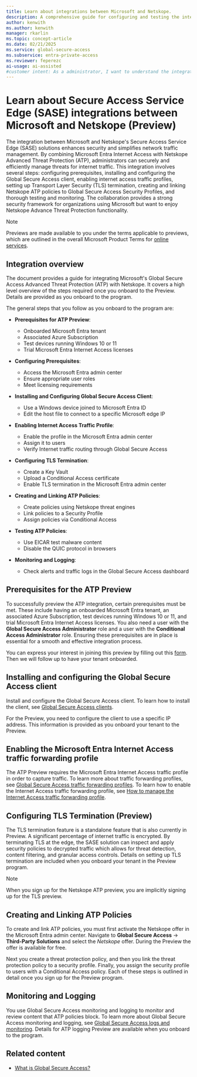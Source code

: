 ```yaml
---
title: Learn about integrations between Microsoft and Netskope.
description: A comprehensive guide for configuring and testing the integration between Microsoft's and Netskope's Secure Access Service Edge (SASE) solutions.
author: kenwith
ms.author: kenwith
manager: rkarlin
ms.topic: concept-article
ms.date: 02/21/2025
ms.service: global-secure-access
ms.subservice: entra-private-access 
ms.reviewer: feperezc
ai-usage: ai-assisted
#customer intent: As a administrator, I want to understand the integration between Microsoft and Netskope SASE solutions so that I can decide on using both and how they will integrate.
---
```


# Learn about Secure Access Service Edge (SASE) integrations between Microsoft and Netskope (Preview)
The integration between Microsoft and Netskope's Secure Access Service Edge (SASE) solutions enhances security and simplifies network traffic management. By combining Microsoft Entra Internet Access with Netskope Advanced Threat Protection (ATP), administrators can securely and efficiently manage threats for internet traffic. This integration involves several steps: configuring prerequisites, installing and configuring the Global Secure Access client, enabling internet access traffic profiles, setting up Transport Layer Security (TLS) termination, creating and linking Netskope ATP policies to Global Secure Access Security Profiles, and thorough testing and monitoring. The collaboration provides a strong security framework for organizations using Microsoft but want to enjoy Netskope Advance Threat Protection functionality.

> [!NOTE]
> Previews are made available to you under the terms applicable to previews, which are outlined in the overall Microsoft Product Terms for [online services](https://www.microsoft.com/licensing/terms/product/ForOnlineServices/all).
 
## Integration overview
The document provides a guide for integrating Microsoft's Global Secure Access Advanced Threat Protection (ATP) with Netskope. It covers a high level overview of the steps required once you onboard to the Preview. Details are provided as you onboard to the program.

The general steps that you follow as you onboard to the program are:

- **Prerequisites for ATP Preview**:
    - Onboarded Microsoft Entra tenant
    - Associated Azure Subscription
    - Test devices running Windows 10 or 11
    - Trial Microsoft Entra Internet Access licenses

- **Configuring Prerequisites**:
    - Access the Microsoft Entra admin center
    - Ensure appropriate user roles
    - Meet licensing requirements

- **Installing and Configuring Global Secure Access Client**:
    - Use a Windows device joined to Microsoft Entra ID
    - Edit the host file to connect to a specific Microsoft edge IP

- **Enabling Internet Access Traffic Profile**:
    - Enable the profile in the Microsoft Entra admin center
    - Assign it to users
    - Verify Internet traffic routing through Global Secure Access

- **Configuring TLS Termination**:
    - Create a Key Vault
    - Upload a Conditional Access certificate
    - Enable TLS termination in the Microsoft Entra admin center

- **Creating and Linking ATP Policies**:
    - Create policies using Netskope threat engines
    - Link policies to a Security Profile
    - Assign policies via Conditional Access

- **Testing ATP Policies**:
    - Use EICAR test malware content
    - Disable the QUIC protocol in browsers

- **Monitoring and Logging**:
    - Check alerts and traffic logs in the Global Secure Access dashboard


## Prerequisites for the ATP Preview
To successfully preview the ATP integration, certain prerequisites must be met. 
These include having an onboarded Microsoft Entra tenant, an associated Azure Subscription, test devices running Windows 10 or 11, and trial Microsoft Entra Internet Access licenses.
You also need a user with the **Global Secure Access Administrator** role and a user with the **Conditional Access Administrator** role.
Ensuring these prerequisites are in place is essential for a smooth and effective integration process.

You can express your interest in joining this preview by filling out this [form](https://aka.ms/GSANetskopeEAP). Then we will follow up to have your tenant onboarded.

## Installing and configuring the Global Secure Access client
Install and configure the Global Secure Access client. To learn how to install the client, see [Global Secure Access clients](concept-clients.md).

For the Preview, you need to configure the client to use a specific IP address. This information is provided as you onboard your tenant to the Preview.

## Enabling the Microsoft Entra Internet Access traffic forwarding profile
The ATP Preview requires the Microsoft Entra Internet Access traffic profile in order to capture traffic. To learn more about traffic forwarding profiles, see [Global Secure Access traffic forwarding profiles](concept-traffic-forwarding.md). To learn how to enable the Internet Access traffic forwarding profile, see [How to manage the Internet Access traffic forwarding profile](how-to-manage-internet-access-profile.md).

## Configuring TLS Termination (Preview)
The TLS termination feature is a standalone feature that is also currently in Preview. A significant percentage of internet traffic is encrypted. By terminating TLS at the edge, the SASE solution can inspect and apply security policies to decrypted traffic which allows for threat detection, content filtering, and granular access controls. Details on setting up TLS termination are included when you onboard your tenant in the Preview program.

> [!NOTE]
> When you sign up for the Netskope ATP preview, you are implicitly signing up for the TLS preview.

## Creating and Linking ATP Policies
To create and link ATP policies, you must first activate the Netskope offer in the Microsoft Entra admin center. Navigate to **Global Secure Access** -> **Third-Party Solutions** and select the *Netskope* offer. During the Preview the offer is available for free.

Next you create a threat protection policy, and then you link the threat protection policy to a security profile. Finally, you assign the security profile to users with a Conditional Access policy. Each of these steps is outlined in detail once you sign up for the Preview program.

## Monitoring and Logging
You use Global Secure Access monitoring and logging to monitor and review content that ATP policies block. To learn more about Global Secure Access monitoring and logging, see [Global Secure Access logs and monitoring](concept-global-secure-access-logs-monitoring.md). Details for ATP logging Preview are available when you onboard to the program.

## Related content
- [What is Global Secure Access?](overview-what-is-global-secure-access.md)

